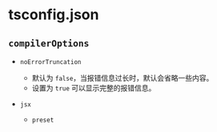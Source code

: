 # tsconfig.json

## `compilerOptions`

- `noErrorTruncation`
    - 默认为 `false`，当报错信息过长时，默认会省略一些内容。
    - 设置为 `true` 可以显示完整的报错信息。

- `jsx`
    - `preset`
